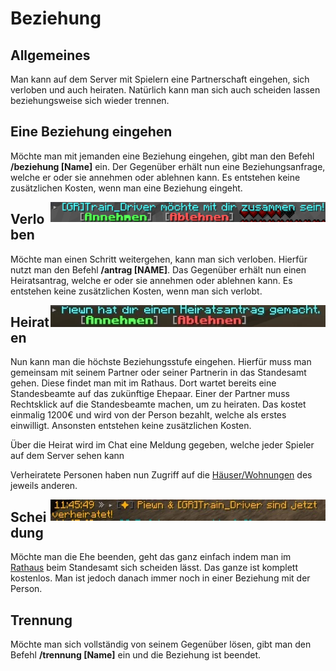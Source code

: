 # Beziehung

## Allgemeines
Man kann auf dem Server mit Spielern eine Partnerschaft eingehen, sich verloben und auch heiraten. Natürlich kann man sich auch scheiden lassen beziehungsweise sich wieder trennen.

## Eine Beziehung eingehen
Möchte man mit jemanden eine Beziehung eingehen, gibt man den Befehl **/beziehung [Name]** ein. Der Gegenüber erhält nun eine Beziehungsanfrage, welche er oder sie annehmen oder ablehnen kann. Es entstehen keine zusätzlichen Kosten, wenn man eine Beziehung eingeht.

<img align="right" width="440" eight="440" src="../../../assets/image/allgemein/beziehung/Beziehungsanfrage.png">

## Verloben
Möchte man einen Schritt weitergehen, kann man sich verloben. Hierfür nutzt man den Befehl **/antrag [NAME]**. Das Gegenüber erhält nun einen Heiratsantrag, welche er oder sie annehmen oder ablehnen kann. Es entstehen keine zusätzlichen Kosten, wenn man sich verlobt.

<img align="right" width="440" eight="440" src="../../../assets/image/allgemein/beziehung/Heiratsantrag.png">

## Heiraten
Nun kann man die höchste Beziehungsstufe eingehen. Hierfür muss man gemeinsam mit seinem Partner oder seiner Partnerin in das Standesamt gehen. Diese findet man mit im Rathaus. Dort wartet bereits eine Standesbeamte auf das zukünftige Ehepaar. Einer der Partner muss Rechtsklick auf die Standesbeamte machen, um zu heiraten. Das kostet einmalig 1200€ und wird von der Person bezahlt, welche als erstes einwilligt. Ansonsten entstehen keine zusätzlichen Kosten.

Über die Heirat wird im Chat eine Meldung gegeben, welche jeder Spieler auf dem Server sehen kann

Verheiratete Personen haben nun Zugriff auf die [Häuser/Wohnungen](../../pages/houses/allgemein.md) des jeweils anderen.

<img align="right" width="440" eight="440" src="../../../assets/image/allgemein/beziehung/Heiraten.png">

## Scheidung
Möchte man die Ehe beenden, geht das ganz einfach indem man im [Rathaus](../../pages/orte/rathaus.md) beim Standesamt sich scheiden lässt. Das ganze ist komplett kostenlos. Man ist jedoch danach immer noch in einer Beziehung mit der Person.

## Trennung
Möchte man sich vollständig von seinem Gegenüber lösen, gibt man den Befehl **/trennung [Name]** ein und die Beziehung ist beendet.
